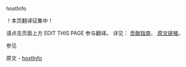  hostInfo

 ！本页翻译征集中！

请点击页面上方 EDIT THIS PAGE 参与翻译。
详见：
[贡献指南]( https://github.com/JinMuInfo/MongoDB-Manual-zh/blob/master/CONTRIBUTING.md )、
[原文链接](  https://docs.mongodb.com/manual/reference/command/hostInfo/  )。

 参见

原文 - [hostInfo]( https://docs.mongodb.com/manual/reference/command/hostInfo/ )

